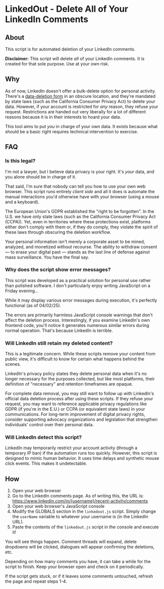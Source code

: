 # LinkedOut - Delete All of Your LinkedIn Comments

## About

This script is for automated deletion of your LinkedIn comments.

**Disclaimer:** This script will delete *all* of your LinkedIn comments. It is created for that sole purpose. Use at your own risk.

## Why

As of now, LinkedIn doesn't offer a bulk-delete option for personal activity. There's a [data-deletion form](https://www.linkedin.com/help/linkedin/ask/TS-DDF) in an obscure location, and they're mandated by state laws (such as the California Consumer Privacy Act) to delete your data. However, if your account is restricted for *any* reason, they refuse your request. Restrictions are handed out very liberally for a lot of different reasons because it is in their interests to hoard your data.  

This tool aims to put *you* in charge of your own data. It exists because what should be a basic right requires technical intervention to exercise. 

## FAQ

### Is this legal?

I'm not a lawyer, but I believe data privacy is your right. It's *your* data, and you alone should be in charge of it.

That said, I'm sure that nobody can tell you how to use your own web browser. This script runs entirely *client side* and all it does is automate the manual interactions you'd otherwise have with your browser (using a mouse and a keyboard).

The European Union's GDPR established the "right to be forgotten". In the U.S. we have only state laws (such as the California Consumer Privacy Act (CCPA)). Yet, even in territories where these protections exist, platforms either don't comply with them or, if they do comply, they violate the spirit of these laws through obscuring the deletion workflow.

Your personal information isn't merely a corporate asset to be mined, analyzed, and monetized without recourse. The ability to withdraw consent — to erase your digital past — stands as the last line of defense against mass surveillance. You have the final say.

### Why does the script show error messages?

This script was developed as a practical solution for personal use rather than polished software. I don't particularly enjoy writing JavaScript on a Friday evening... 

While it may display various error messages during execution, it's perfectly functional (as of 04/02/25).

The errors are primarily harmless JavaScript console warnings that don't affect the deletion process. Interestingly, if you examine LinkedIn's own frontend code, you'll notice it generates numerous similar errors during normal operation. That's because LinkedIn is terrible.

### Will LinkedIn still retain my deleted content?

This is a legitimate concern. While these scripts remove your content from public view, it's difficult to know for certain what happens behind the scenes.

LinkedIn's privacy policy states they delete personal data when it's no longer necessary for the purposes collected, but like most platforms, their definition of "necessary" and retention timeframes are opaque.

For complete data removal, you may still want to follow up with LinkedIn's official data deletion process after using these scripts. If they refuse your request, you may want to reference applicable privacy regulations like GDPR (if you're in the E.U.) or CCPA (or equivalent state laws) in your communications. For long-term improvement of digital privacy rights, consider supporting advocacy organizations and legislation that strengthen individuals' control over their personal data.

### Will LinkedIn detect this script?

LinkedIn may temporarily restrict your account activity (through a temporary IP ban) if the automation runs too quickly. However, this script is designed to mimic human behavior. It uses time delays and synthetic mouse click events. This makes it undetectable. 
 
## How

1. Open your web browser
2. Go to the LinkedIn comments page. As of writing this, the URL is: https://www.linkedin.com/in/{username}/recent-activity/comments
3. Open your web browser's JavaScript console
4. Modify the GLOBALS section in the `linkedout.js` script. Simply change the `userName` variable to whatever your username is (in the LinkedIn URL).
5. Paste the contents of the `linkedout.js` script in the console and execute it!

You will see things happen. Comment threads will expand, delete dropdowns will be clicked, dialogues will appear confirming the deletions, etc. 

Depending on how many comments you have, it can take a while for the script to finish. Keep your browser open and check on it periodically. 

If the script gets stuck, or if it leaves some comments untouched, refresh the page and repeat steps 1-4.
